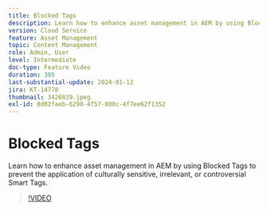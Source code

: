 ```yaml
---
title: Blocked Tags
description: Learn how to enhance asset management in AEM by using Blocked Tags to prevent the application of culturally sensitive, irrelevant, or controversial Smart Tags.
version: Cloud Service
feature: Asset Management
topic: Content Management
role: Admin, User
level: Intermediate
doc-type: Feature Video
duration: 305
last-substantial-update: 2024-01-12
jira: KT-14778
thumbnail: 3426839.jpeg
exl-id: 0d02faeb-6290-4f57-800c-4f7ee62f1352
---
```

# Blocked Tags

Learn how to enhance asset management in AEM by using Blocked Tags to prevent the application of culturally sensitive, irrelevant, or controversial Smart Tags.

>[!VIDEO](https://video.tv.adobe.com/v/3426839/?learn=on)
